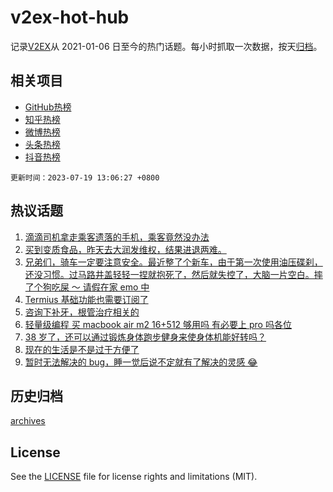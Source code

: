 # v2ex-hot-hub

 记录[V2EX](https://www.v2ex.com/)从 2021-01-06 日至今的热门话题。每小时抓取一次数据，按天[归档](archives)。
 
 ## 相关项目

- [GitHub热榜](https://github.com/snaildev/github-hot-hub)
- [知乎热榜](https://github.com/snaildev/zhihu-hot-hub)
- [微博热榜](https://github.com/snaildev/weibo-hot-hub)
- [头条热榜](https://github.com/snaildev/toutiao-hot-hub)
- [抖音热榜](https://github.com/snaildev/douyin-hot-hub)


 `更新时间：2023-07-19 13:06:27 +0800`

## 热议话题

1. [滴滴司机拿走乘客遗落的手机，乘客竟然没办法](https://www.v2ex.com/t/957673)
1. [买到变质食品，昨天去大润发维权，结果进退两难。](https://www.v2ex.com/t/957748)
1. [兄弟们，骑车一定要注意安全。最近整了个新车，由于第一次使用油压碟刹，还没习惯。过马路井盖轻轻一捏就抱死了，然后就失控了，大脑一片空白。摔了个狗吃屎 ～ 请假在家 emo 中](https://www.v2ex.com/t/957704)
1. [Termius 基础功能也需要订阅了](https://www.v2ex.com/t/957837)
1. [咨询下补牙，根管治疗相关的](https://www.v2ex.com/t/957858)
1. [轻量级编程 买 macbook air m2 16+512 够用吗 有必要上 pro 吗各位](https://www.v2ex.com/t/957687)
1. [38 岁了，还可以通过锻炼身体跑步健身来使身体机能好转吗？](https://www.v2ex.com/t/957799)
1. [现在的生活是不是过于方便了](https://www.v2ex.com/t/957809)
1. [暂时无法解决的 bug，睡一觉后说不定就有了解决的灵感 😂](https://www.v2ex.com/t/957844)

## 历史归档

[archives](archives)

## License

See the [LICENSE](LICENSE) file for license rights and limitations (MIT).
